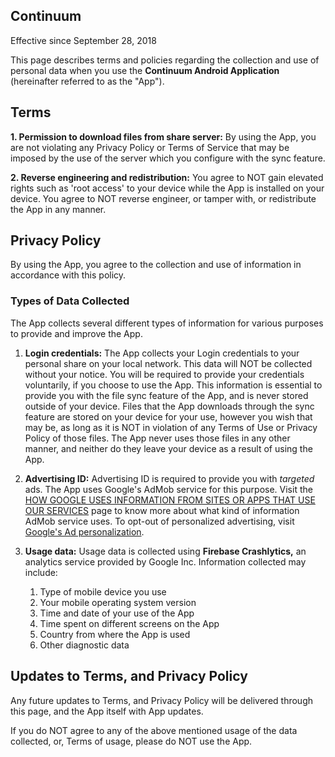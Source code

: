 ## Continuum

Effective since September 28, 2018

This page describes terms and policies regarding the collection and use of personal data when you use the **Continuum Android Application** (hereinafter referred to as the "App").

## Terms

**1. Permission to download files from share server:** By using the App, you are not violating any Privacy Policy or Terms of Service that may be imposed by the use of the server which you configure with the sync feature.

**2. Reverse engineering and redistribution:** You agree to NOT gain elevated rights such as 'root access' to your device while the App is installed on your device.
You agree to NOT reverse engineer, or tamper with, or redistribute the App in any manner.

## Privacy Policy

By using the App, you agree to the collection and use of information in accordance with this policy.

### Types of Data Collected

The App collects several different types of information for various purposes to provide and improve the App.

1. **Login credentials:** The App collects your Login credentials to your personal share on your local network.
This data will NOT be collected without your notice. You will be required to provide your credentials voluntarily, if you choose to use the App.
This information is essential to provide you with the file sync feature of the App, and is never stored outside of your device.
Files that the App downloads through the sync feature are stored on your device for your use, however you wish that may be, as long as it is NOT in violation of any Terms of Use or Privacy Policy of those files. The App never uses those files in any other manner, and neither do they leave your device as a result of using the App.

2. **Advertising ID:** Advertising ID is required to provide you with <i>targeted</i> ads. The App uses Google's AdMob service for this purpose.
Visit the [HOW GOOGLE USES INFORMATION FROM SITES OR APPS THAT USE OUR SERVICES](https://policies.google.com/technologies/partner-sites) page to know more about what kind of information AdMob service uses.
To opt-out of personalized advertising, visit [Google's Ad personalization](https://www.google.com/settings/u/0/ads/authenticated).

3. **Usage data:** Usage data is collected using **Firebase Crashlytics,** an analytics service provided by Google Inc. Information collected may include:
    1. Type of mobile device you use
    2. Your mobile operating system version
    3. Time and date of your use of the App
    4. Time spent on different screens on the App
    5. Country from where the App is used
    6. Other diagnostic data

## Updates to Terms, and Privacy Policy

Any future updates to Terms, and Privacy Policy will be delivered through this page, and the App itself with App updates.

If you do NOT agree to any of the above mentioned usage of the data collected, or, Terms of usage, please do NOT use the App.
